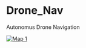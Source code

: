 # Drone_Nav
Autonomus Drone Navigation


[![Map 1](https://i9.ytimg.com/vi/4UwONrgyy0c/mq2.jpg?sqp=CNyC2ZQG&rs=AOn4CLCLQbJ8w7P3qoAvrloXHCV5ipf_hw)](https://youtu.be/kwlQMkqwNRk0 "Map 1")
